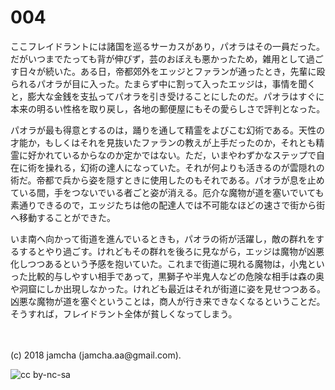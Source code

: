 # 004

ここフレイドラントには諸国を巡るサーカスがあり，パオラはその一員だった。だがいつまでたっても背が伸びず，芸のおぼえも悪かったため，雑用として過ごす日々が続いた。ある日，帝都郊外をエッジとファランが通ったとき，先輩に殴られるパオラが目に入った。たまらず中に割って入ったエッジは，事情を聞くと，膨大な金銭を支払ってパオラを引き受けることにしたのだ。パオラはすぐに本来の明るい性格を取り戻し，各地の郵便屋にもその愛らしさで評判となった。  

パオラが最も得意とするのは，踊りを通して精霊をよびこむ幻術である。天性の才能か，もしくはそれを見抜いたファランの教えが上手だったのか，それとも精霊に好かれているからなのか定かではない。ただ，いまやわずかなステップで自在に術を操れる，幻術の達人になっていた。それが何よりも活きるのが雲隠れの術だ。帝都で兵から姿を隠すときに使用したのもそれである。パオラが息を止めている間，手をつないでいる者ごと姿が消える。厄介な魔物が道を塞いでいても素通りできるので，エッジたちは他の配達人では不可能なほどの速さで街から街へ移動することができた。  

いま南へ向かって街道を進んでいるときも，パオラの術が活躍し，敵の群れをするするとやり過ごす。けれどもその群れを後ろに見ながら，エッジは魔物が凶悪化しつつあるという予感を抱いていた。これまで街道に現れる魔物は，小鬼といった比較的与しやすい相手であって，黒獅子や半鬼人などの危険な相手は森の奥や洞窟にしか出現しなかった。けれども最近はそれが街道に姿を見せつつある。凶悪な魔物が道を塞ぐということは，商人が行き来できなくなるということだ。そうすれば，フレイドラント全体が貧しくなってしまう。  

<br>  
<br>  
(c) 2018 jamcha (jamcha.aa@gmail.com).  

![cc by-nc-sa](http://i.creativecommons.org/l/by-nc-sa/4.0/88x31.png)
